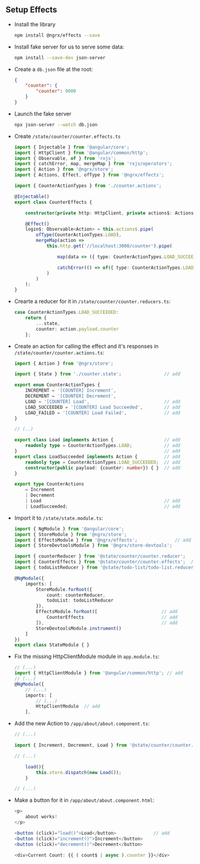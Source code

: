 ## Setup Effects

- Install the library

    ```bash
    npm install @ngrx/effects --save
    ```

- Install fake server for us to serve some data:

    ```bash
    npm install --save-dev json-server
    ```

- Create a `db.json` file at the root:

    ```json
    {
        "counter": {
            "counter": 9000
        }
    }
    ```

- Launch the fake server

    ```bash
    npx json-server --watch db.json
    ```

- Create `/state/counter/counter.effects.ts`

    ```typescript
    import { Injectable } from '@angular/core';
    import { HttpClient } from '@angular/common/http';
    import { Observable, of } from 'rxjs';
    import { catchError, map, mergeMap } from 'rxjs/operators';
    import { Action } from '@ngrx/store';
    import { Actions, Effect, ofType } from '@ngrx/effects';

    import { CounterActionTypes } from './counter.actions';

    @Injectable()
    export class CounterEffects {

        constructor(private http: HttpClient, private actions$: Actions) { }

        @Effect()
        login$: Observable<Action> = this.actions$.pipe(
            ofType(CounterActionTypes.LOAD),
            mergeMap(action =>
                this.http.get('//localhost:3000/counter').pipe(

                    map(data => ({ type: CounterActionTypes.LOAD_SUCCEEDED, payload: data })),

                    catchError(() => of({ type: CounterActionTypes.LOAD_FAILED }))
                )
            )
        );
    }
    ```

- Crearte a reducer for it in `/state/counter/counter.reducers.ts`:

    ```typescript
    case CounterActionTypes.LOAD_SUCCEEDED:
        return {
            ...state,
            counter: action.payload.counter
        };
    ```

- Create an action for calling the effect and it's responses in `/state/counter/counter.actions.ts`:

    ```typescript
    import { Action } from '@ngrx/store';

    import { State } from './counter.state';                // add

    export enum CounterActionTypes {
        INCREMENT = '[COUNTER] Increment',
        DECREMENT = '[COUNTER] Decrement',
        LOAD = '[COUNTER] Load',                            // add
        LOAD_SUCCEEDED = '[COUNTER] Load Succeeded',        // add
        LOAD_FAILED = '[COUNTER] Load Failed',              // add
    }

    // (..)

    export class Load implements Action {                   // add
        readonly type = CounterActionTypes.LOAD;            // add
    }                                                       // add
    export class LoadSucceeded implements Action {          // add
        readonly type = CounterActionTypes.LOAD_SUCCEEDED;  // add
        constructor(public payload: {counter: number}) { }  // add
    }

    export type CounterActions
        = Increment
        | Decrement
        | Load                                              // add
        | LoadSucceeded;                                    // add

    ```

- Import it to `/state/state.module.ts`:

    ```typescript
    import { NgModule } from '@angular/core';
    import { StoreModule } from '@ngrx/store';
    import { EffectsModule } from '@ngrx/effects';              // add
    import { StoreDevtoolsModule } from '@ngrx/store-devtools';

    import { counterReducer } from '@state/counter/counter.reducer';
    import { CounterEffects } from '@state/counter/counter.effects';  // add
    import { todoListReducer } from '@state/todo-list/todo-list.reducer';

    @NgModule({
        imports: [
            StoreModule.forRoot({
                count: counterReducer,
                todoList: todoListReducer
            }),
            EffectsModule.forRoot([                        // add
                CounterEffects                             // add
            ]),                                            // add
            StoreDevtoolsModule.instrument()
        ]
    })
    export class StateModule { }
    ```

- Fix the missing HttpClientModule module in `app.module.ts`:

    ```typescript
    // (...)
    import { HttpClientModule } from '@angular/common/http'; // add
    // (...)
    @NgModule({
        // (...)
        imports: [
            // (...)
            HttpClientModule  // add
        ],
    ```

- Add the new Action to `/app/about/about.component.ts`:

    ```typescript
    // (...)

    import { Increment, Decrement, Load } from '@state/counter/counter.actions'; // change

    // (...)

        load(){
            this.store.dispatch(new Load());
        }

    // (...)
    ```

- Make a button for it in `/app/about/about.component.html`:

    ```typescript
    <p>
        about works!
    </p>

    <button (click)="load()">Load</button>              // add
    <button (click)="increment()">Increment</button>
    <button (click)="decrement()">Decrement</button>

    <div>Current Count: {{ ( count$ | async ).counter }}</div>
    ```
